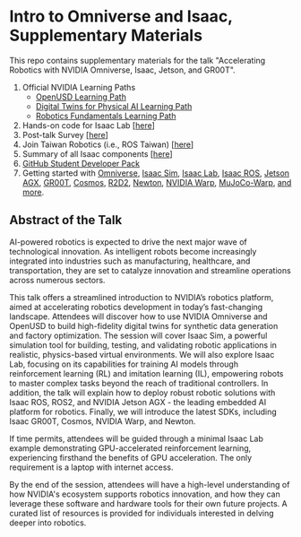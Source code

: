 # Intro to Omniverse and Isaac, Supplementary Materials

This repo contains supplementary materials for the talk "Accelerating Robotics with NVIDIA Omniverse, Isaac, Jetson, and GR00T".

1. Official NVIDIA Learning Paths
   - [OpenUSD Learning Path](https://www.nvidia.com/en-us/learn/learning-path/openusd/)
   - [Digital Twins for Physical AI Learning Path](https://www.nvidia.com/en-us/learn/learning-path/digital-twins/)
   - [Robotics Fundamentals Learning Path](https://www.nvidia.com/en-us/learn/learning-path/robotics/)
2. Hands-on code for Isaac Lab [[here](https://github.com/j3soon/isaac-sim-colab)]
3. Post-talk Survey [[here](https://forms.gle/SRnS5L3UXyk9Lukn9)]
4. Join Taiwan Robotics (i.e., ROS Taiwan) [[here](https://ros-tw.github.io/)]
5. Summary of all Isaac components [[here](https://github.com/j3soon/nvidia-isaac-summary)]
6. [GitHub Student Developer Pack](https://education.github.com/pack)
7. Getting started with [Omniverse](https://developer.nvidia.com/omniverse#section-getting-started), [Isaac Sim](https://docs.omniverse.nvidia.com/isaacsim/latest/index.html), [Isaac Lab](https://isaac-sim.github.io/IsaacLab/main/index.html), [Isaac ROS](https://nvidia-isaac-ros.github.io/getting_started/index.html), [Jetson AGX](https://www.nvidia.com/en-us/autonomous-machines/embedded-systems/), [GR00T](https://github.com/NVIDIA/Isaac-GR00T), [Cosmos](https://github.com/NVIDIA/Cosmos), [R2D2](https://developer.nvidia.com/blog/tag/robotics-research-development-digest-r2d2/), [Newton](https://github.com/newton-physics/newton), [NVIDIA Warp](https://nvidia.github.io/warp/), [MuJoCo-Warp](https://github.com/google-deepmind/mujoco_warp), [and more](https://github.com/j3soon/nvidia-isaac-summary).

## Abstract of the Talk

AI-powered robotics is expected to drive the next major wave of technological innovation. As intelligent robots become increasingly integrated into industries such as manufacturing, healthcare, and transportation, they are set to catalyze innovation and streamline operations across numerous sectors.

This talk offers a streamlined introduction to NVIDIA’s robotics platform, aimed at accelerating robotics development in today’s fast-changing landscape. Attendees will discover how to use NVIDIA Omniverse and OpenUSD to build high-fidelity digital twins for synthetic data generation and factory optimization. The session will cover Isaac Sim, a powerful simulation tool for building, testing, and validating robotic applications in realistic, physics-based virtual environments. We will also explore Isaac Lab, focusing on its capabilities for training AI models through reinforcement learning (RL) and imitation learning (IL), empowering robots to master complex tasks beyond the reach of traditional controllers. In addition, the talk will explain how to deploy robust robotic solutions with Isaac ROS, ROS2, and NVIDIA Jetson AGX - the leading embedded AI platform for robotics. Finally, we will introduce the latest SDKs, including Isaac GR00T, Cosmos, NVIDIA Warp, and Newton.

If time permits, attendees will be guided through a minimal Isaac Lab example demonstrating GPU-accelerated reinforcement learning, experiencing firsthand the benefits of GPU acceleration. The only requirement is a laptop with internet access.

By the end of the session, attendees will have a high-level understanding of how NVIDIA's ecosystem supports robotics innovation, and how they can leverage these software and hardware tools for their own future projects. A curated list of resources is provided for individuals interested in delving deeper into robotics.

